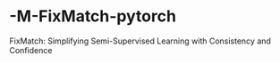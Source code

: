 # -M-FixMatch-pytorch
 FixMatch: Simplifying Semi-Supervised Learning with Consistency and Confidence
